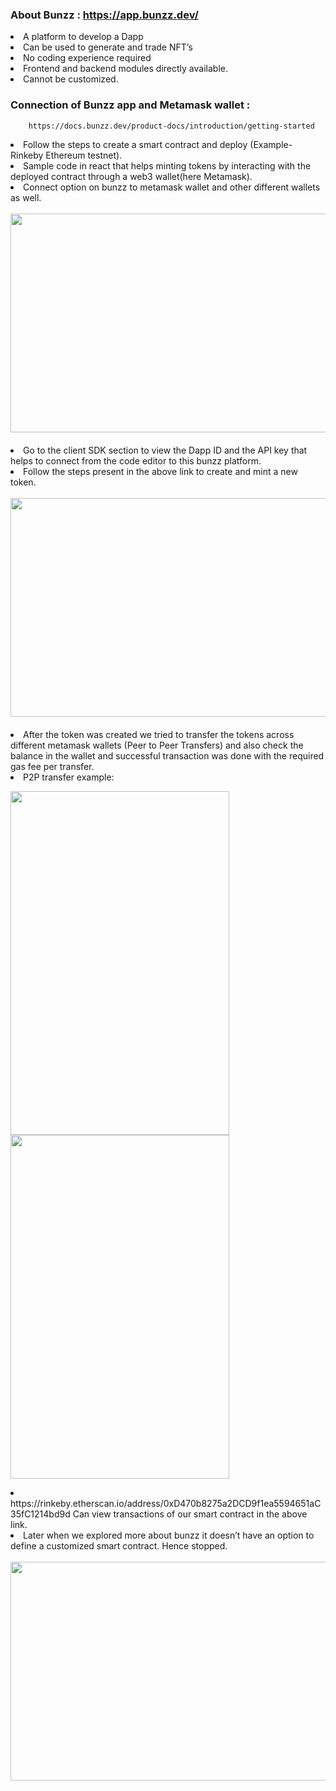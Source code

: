 ### About Bunzz : https://app.bunzz.dev/
<li>A platform to develop a Dapp
<li>Can be used to generate and trade NFT’s
<li>No coding experience required
<li>Frontend and backend modules directly available.
<li>Cannot be customized.


### Connection of Bunzz app and Metamask wallet :
        https://docs.bunzz.dev/product-docs/introduction/getting-started
<li>Follow the steps  to create a  smart contract and deploy  (Example- Rinkeby Ethereum testnet).
<li>Sample code in react that helps minting tokens by interacting with the deployed contract through a web3 wallet(here Metamask).
<li>Connect option on bunzz to metamask wallet and other different wallets as well.<br><br>
<img src="https://github.com/digidrills/web3-samples/blob/main/docs/figures/1.png" width="850px" height="350px"><br><br>





<li>Go to the client SDK section to view the Dapp ID and the API key that helps to connect from the code editor to this bunzz platform.
<li>Follow the steps present in the above link to create and mint a new token.<br><br>
<img src="https://github.com/digidrills/web3-samples/blob/main/docs/figures/2.png" width="850px" height="350px"><br><br>

<li>After the token was created we tried to transfer the tokens across different metamask wallets (Peer to Peer Transfers) and also check the balance in the wallet and successful transaction was done with the required gas fee per transfer.
<li>P2P transfer example:
 <p float="left">
<img src="https://github.com/digidrills/web3-samples/blob/main/docs/figures/3.png" width="350px" height="550px">
<img src="https://github.com/digidrills/web3-samples/blob/main/docs/figures/4.png" width="350px" height="550px">
</p>

<li>https://rinkeby.etherscan.io/address/0xD470b8275a2DCD9f1ea5594651aC35fC1214bd9d
Can view transactions of our smart contract in the above link.
<li>Later when we explored more about bunzz it doesn’t have an option to define a customized smart contract. Hence stopped. <br><br>
  <img src="https://github.com/digidrills/web3-samples/blob/main/docs/figures/5.png" width="850px" height="350px"><br><br>
